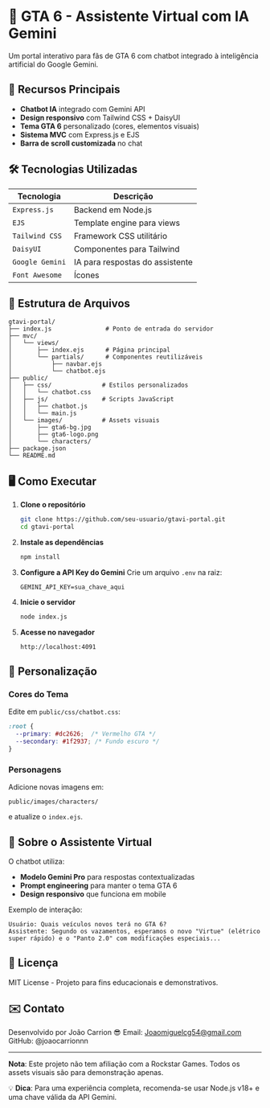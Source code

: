 # 📜 **GTA 6 - Assistente Virtual com IA Gemini**



Um portal interativo para fãs de GTA 6 com chatbot integrado à inteligência artificial do Google Gemini.

## 🚀 **Recursos Principais**

- **Chatbot IA** integrado com Gemini API
- **Design responsivo** com Tailwind CSS + DaisyUI
- **Tema GTA 6** personalizado (cores, elementos visuais)
- **Sistema MVC** com Express.js e EJS
- **Barra de scroll customizada** no chat

## 🛠️ **Tecnologias Utilizadas**

| Tecnologia       | Descrição                          |
|------------------|-----------------------------------|
| `Express.js`     | Backend em Node.js                |
| `EJS`            | Template engine para views        |
| `Tailwind CSS`   | Framework CSS utilitário          |
| `DaisyUI`        | Componentes para Tailwind         |
| `Google Gemini`  | IA para respostas do assistente   |
| `Font Awesome`   | Ícones                            |

## 📂 **Estrutura de Arquivos**

```
gtavi-portal/
├── index.js               # Ponto de entrada do servidor
├── mvc/
│   └── views/
│       ├── index.ejs      # Página principal
│       └── partials/      # Componentes reutilizáveis
│           ├── navbar.ejs
│           └── chatbot.ejs
├── public/
│   ├── css/              # Estilos personalizados
│   │   └── chatbot.css
│   ├── js/               # Scripts JavaScript
│   │   ├── chatbot.js
│   │   └── main.js
│   └── images/           # Assets visuais
│       ├── gta6-bg.jpg
│       ├── gta6-logo.png
│       └── characters/
├── package.json
└── README.md
```

## 🖥️ **Como Executar**

1. **Clone o repositório**
   ```bash
   git clone https://github.com/seu-usuario/gtavi-portal.git
   cd gtavi-portal
   ```

2. **Instale as dependências**
   ```bash
   npm install
   ```

3. **Configure a API Key do Gemini**
   Crie um arquivo `.env` na raiz:
   ```env
   GEMINI_API_KEY=sua_chave_aqui
   ```

4. **Inicie o servidor**
   ```bash
   node index.js
   ```

5. **Acesse no navegador**
   ```
   http://localhost:4091
   ```

## 🌈 **Personalização**

### **Cores do Tema**
Edite em `public/css/chatbot.css`:
```css
:root {
  --primary: #dc2626;  /* Vermelho GTA */
  --secondary: #1f2937; /* Fundo escuro */
}
```

### **Personagens**
Adicione novas imagens em:
```
public/images/characters/
```
e atualize o `index.ejs`.

## 🤖 **Sobre o Assistente Virtual**

O chatbot utiliza:
- **Modelo Gemini Pro** para respostas contextualizadas
- **Prompt engineering** para manter o tema GTA 6
- **Design responsivo** que funciona em mobile

Exemplo de interação:
```
Usuário: Quais veículos novos terá no GTA 6?
Assistente: Segundo os vazamentos, esperamos o novo "Virtue" (elétrico super rápido) e o "Panto 2.0" com modificações especiais...
```

## 📜 **Licença**
MIT License - Projeto para fins educacionais e demonstrativos.

## ✉️ **Contato**
Desenvolvido por João Carrion 😎 
Email: Joaomiguelcg54@gmail.com
GitHub: @joaocarrionnn

---

**Nota**: Este projeto não tem afiliação com a Rockstar Games. Todos os assets visuais são para demonstração apenas.

💡 **Dica**: Para uma experiência completa, recomenda-se usar Node.js v18+ e uma chave válida da API Gemini.
